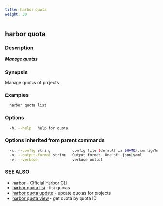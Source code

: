 ```yaml
---
title: harbor quota
weight: 30
---
```

## harbor quota

### Description

##### Manage quotas

### Synopsis

Manage quotas of projects

### Examples

```sh
  harbor quota list
```

### Options

```sh
  -h, --help   help for quota
```

### Options inherited from parent commands

```sh
  -c, --config string          config file (default is $HOME/.config/harbor-cli/config.yaml)
  -o, --output-format string   Output format. One of: json|yaml
  -v, --verbose                verbose output
```

### SEE ALSO

* [harbor](harbor.md)	 - Official Harbor CLI
* [harbor quota list](harbor-quota-list.md)	 - list quotas
* [harbor quota update](harbor-quota-update.md)	 - update quotas for projects
* [harbor quota view](harbor-quota-view.md)	 - get quota by quota ID

